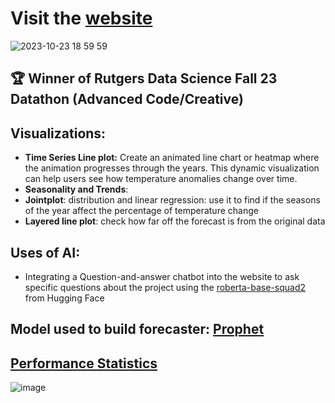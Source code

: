 # Visit the [website](https://global-weather-forecaster.streamlit.app/)

![2023-10-23 18 59 59](https://github.com/mahakanakala/datathon23/assets/96635744/d65eac5e-2e28-49f5-a270-714e8f698f1e)


## 🏆 Winner of Rutgers Data Science Fall 23 Datathon (Advanced Code/Creative)

## Visualizations: 
- **Time Series Line plot:** Create an animated line chart or heatmap where the animation progresses through the years. This dynamic visualization can help users see how temperature anomalies change over time.
- **Seasonality and Trends**: 
- **Jointplot**: distribution and linear regression: use it to find if the seasons of the year affect the percentage of temperature change
- **Layered line plot**: check how far off the forecast is from the original data

## Uses of AI:
- Integrating a Question-and-answer chatbot into the website to ask specific questions about the project using the [roberta-base-squad2](https://huggingface.co/deepset/roberta-base-squad2) from Hugging Face

## Model used to build forecaster: [Prophet](https://facebook.github.io/prophet/)

## [Performance Statistics](data/performance_table.csv)

![image](https://github.com/mahakanakala/datathon23/assets/96635744/6e607d66-2a91-4605-b189-bca18e62a0bf)

